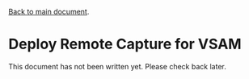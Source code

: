 [Back to main document](https://github.com/zeditor01/cdc_examples/blob/main/create_scale_sustain_cdc_systems.md).

# Deploy Remote Capture for VSAM

This document has not been written yet. Please check back later.
